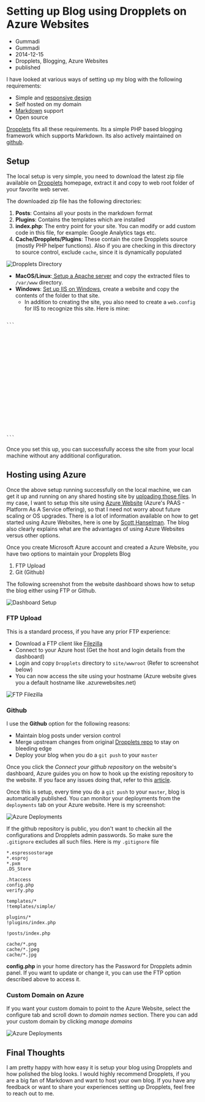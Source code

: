# Setting up Blog using Dropplets on Azure Websites
- Gummadi
- Gummadi
- 2014-12-15
- Dropplets, Blogging, Azure Websites
- published

I have looked at various ways of setting up my blog with the following requirements:

- Simple and [responsive design](http://en.wikipedia.org/wiki/Responsive_web_design)
- Self hosted on my domain
- [Markdown](http://daringfireball.net/projects/markdown/syntax) support
- Open source

[Dropplets](http://dropplets.com/) fits all these requirements. Its a simple PHP based blogging framework which supports Markdown. Its also actively maintained on [github](https://github.com/Circa75/dropplets). 

## Setup ##

The local setup is very simple, you need to download the latest zip file available on [Dropplets](http://dropplets.com/) homepage, extract it and copy to web root folder of your favorite web server. 

The downloaded zip file has the following directories:

1. **Posts**: Contains all your posts in the markdown format
2. **Plugins**: Contains the templates which are installed
3. **index.php**: The entry point for your site. You can modify or add custom code in this file, for example: Google Analytics tags etc.
4. **Cache/Dropplets/Plugins**: These contain the core Dropplets source (mostly PHP helper functions). Also if you are checking in this directory to source control, exclude `cache`, since it is dynamically populated 

![Dropplets Directory](http://googledrive.com/host/0B-_fDRYNhz_Rdi1VSnVIN01WbUk/dropplets_directory.png)


* **MacOS/Linux**:[ Setup a Apache server](https://www.digitalocean.com/community/tutorials/how-to-set-up-apache-virtual-hosts-on-ubuntu-14-04-lts) and copy the extracted files to `/var/www` directory.
* **Windows**: [Set up IIS on Windows](http://support.microsoft.com/kb/323972), create a website and copy the contents of the folder to that site.
	* In addition to creating the site, you also need to create a `web.config` for IIS to recognize this site. Here is mine:
	
<pre><code class="xml">
```
	<?xml version="1.0"?>
    	<configuration>
    	<system.web>
    		<compilation debug="false" targetFramework="4.0" />
    	</system.web>
    	<system.webServer>
    		 <rewrite>
    			<rules>
    			   <rule name="Main Rule" stopProcessing="true">
    				  <match url="(.*)" />
    				  <conditions logicalGrouping="MatchAll">
    					<add input="{REQUEST_FILENAME}" matchType="IsFile" negate="true" />
    					<add input="{REQUEST_FILENAME}" matchType="IsDirectory" negate="true" />
    				  </conditions>
    				  <action type="Rewrite" url="index.php?filename={R:1}" />
    			   </rule>
    			</rules>
    		 </rewrite>
    	</system.webServer>
    	</configuration>		
```
</pre></code>

Once you set this up, you can successfully access the site from your local machine without any additional configuration. 

## Hosting using Azure ##

Once the above setup running successfully on the local machine, we can get it up and running on any shared hosting site by [uploading those files](http://webdesign.tutsplus.com/articles/how-to-get-dropplets-cms-up-and-running--cms-19835). In my case, I want to setup this site using [Azure Website](http://azure.microsoft.com/en-us/services/websites/) (Azure's PAAS - Platform As A Service offering), so that I need not worry about future scaling or OS upgrades. There is a lot of information available on how to get started using Azure Websites, here is one by [Scott Hanselman](http://www.hanselman.com/blog/PennyPinchingInTheCloudWhenDoAzureWebsitesMakeSense.aspx). The blog also clearly explains what are the advantages of using Azure Websites versus other options.   

Once you create Microsoft Azure account and created a Azure Website, you have two options to maintain your Dropplets Blog

1. FTP Upload
2. Git (Github)

The following screenshot from the website dashboard shows how to setup the blog either using FTP or Github.

![Dashboard Setup](http://googledrive.com/host/0B-_fDRYNhz_Rdi1VSnVIN01WbUk/dashboardsetup.png)

### FTP Upload ###

This is a standard process, if you have any prior FTP experience:

* Download a FTP client like [Filezilla](https://filezilla-project.org/)
* Connect to your Azure host (Get the host and login details from the dashboard)
* Login and copy `Dropplets` directory to `site/wwwroot` (Refer to screenshot below)  
* You can now access the site using your hostname (Azure website gives you a default hostname like <xyz>.azurewebsites.net)

![FTP Filezilla](http://googledrive.com/host/0B-_fDRYNhz_Rdi1VSnVIN01WbUk/ftpfilezilla.png)

### Github ###

I use the **Github** option for the following reasons:

* Maintain blog posts under version control
* Merge upstream changes from original [Dropplets repo](https://github.com/circa75/dropplets) to stay on bleeding edge
* Deploy your blog when you do a `git push` to your `master`

Once you click the *Connect your github repository* on the website's dashboard, Azure guides you on how to hook up the existing repository to the website. If you face any issues doing that, refer to this [article](http://azure.microsoft.com/en-us/documentation/articles/web-sites-publish-source-control/#Step7).

Once this is setup, every time you do a `git push` to your `master`, blog is automatically published. You can monitor your deployments from the `deployments` tab on your Azure website. Here is my screenshot:

![Azure Deployments](http://googledrive.com/host/0B-_fDRYNhz_Rdi1VSnVIN01WbUk/azure_deployments.png)

If the github repository is public, you don't want to checkin all the configurations and Dropplets admin passwords. So make sure the `.gitignore` excludes all such files. Here is my `.gitignore` file

	*.espressostorage
	*.esproj
	*.pxm
	.DS_Store
	
	.htaccess
	config.php
	verify.php
	
	templates/*
	!templates/simple/
	
	plugins/*
	!plugins/index.php
	
	!posts/index.php
	
	cache/*.png
	cache/*.jpeg
	cache/*.jpg
	 
**config.php** in your home directory has the Password for Dropplets admin panel. If you want to update or change it, you can use the FTP option described above to access it.

### Custom Domain on Azure ###

If you want your custom domain to point to the Azure Website, select the configure tab and scroll down to *domain names* section. There you can add your custom domain by clicking *manage domains*

![Azure Deployments](http://googledrive.com/host/0B-_fDRYNhz_Rdi1VSnVIN01WbUk/domain_name.png)


## Final Thoughts ##

I am pretty happy with how easy it is setup your blog using Dropplets and how polished the blog looks. I would highly recommend Dropplets, if you are a big fan of Markdown and want to host your own blog. If you have any feedback or want to share your experiences setting up Dropplets, feel free to reach out to me.  
